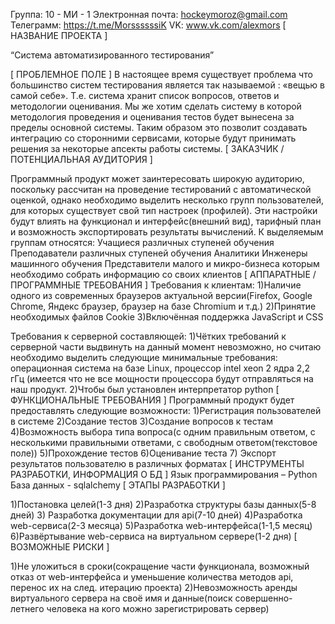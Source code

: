 Группа: 10 - МИ - 1
Электронная почта: hockeymoroz@gmail.com
Телеграмм: https://t.me/MorssssssiK
VK: www.vk.com/alexmors
[ НАЗВАНИЕ ПРОЕКТА ]

“Система автоматизированного тестирования”

[ ПРОБЛЕМНОЕ ПОЛЕ ]
В настоящее время существует проблема что большинство систем тестирования является так называемой : «вещью в самой себе». Т.е. система хранит список вопросов, ответов и методологии оценивания. Мы же хотим сделать систему в которой методология проведения и оценивания тестов будет вынесена за пределы основной системы. Таким образом это позволит создавать интеграцию со сторонними сервисами, которые будут принимать решения за некоторые апсекты работы системы.
[ ЗАКАЗЧИК / ПОТЕНЦИАЛЬНАЯ АУДИТОРИЯ ]

Программный продукт может заинтересовать широкую аудиторию, поскольку рассчитан на проведение тестирований с автоматической оценкой, однако необходимо выделить несколько групп пользователей, для которых существует свой тип настроек (профилей). Эти настройки будут влиять на функционал и интерфейс(внешний вид), тарифный план и возможность экспортировать результаты вычислений. К выделяемым группам относятся:
Учащиеся различных ступеней обучения
Преподаватели различных ступеней обучения 
Аналитики
Инженеры машинного обучения
Представители малого и микро-бизнеса которым необходимо собрать информацию со своих клиентов
[ АППАРАТНЫЕ / ПРОГРАММНЫЕ ТРЕБОВАНИЯ ]
Требования к клиентам:
1)Наличие одного из современных браузеров актуальной версии(Firefox, Google Chrome, Яндекс браузер, браузер на базе Chromium и т.д.)
2)Принятие необходимых файлов Cookie
3)Включённая поддержка JavaScript и CSS

Требования к серверной составляющей:
1)Чётких требований к серверной части выдвинуть на данный момент невозможно, но считаю необходимо выделить следующие минимальные требования: операционная система на базе Linux, процессор intel xeon 2 ядра 2,2 гГц (имеется что не все мощности процессора будут отправляться на наш продукт.
2)Чтобы был установлен интерпретатор python 
[ ФУНКЦИОНАЛЬНЫЕ ТРЕБОВАНИЯ ]
Программный продукт будет предоставлять следующие возможности:
1)Регистрация пользователей в системе
2)Создание тестов
3)Создание вопросов к тестам
4)Возможность выбора типа вопроса(с одним правильным ответом, с несколькими правильными ответами, с свободным ответом(текстовое поле))
5)Прохождение тестов
6)Оценивание теста
7) Экспорт результатов пользователю в различных форматах
[ ИНСТРУМЕНТЫ РАЗРАБОТКИ, ИНФОРМАЦИЯ О БД ]
Язык программирования – Python 
База данных - sqlalchemy
[ ЭТАПЫ РАЗРАБОТКИ ]

1)Постановка целей(1-3 дня)
2)Разработка структуры базы данных(5-8 дней)
3) Разработка документации для api(7-10 дней)
4)Разработка web-сервиса(2-3 месяца)
5)Разработка web-интерфейса(1-1,5 месяц)
6)Развёртывание web-сервиса на виртуальном сервере(1-2 дня) 
[ ВОЗМОЖНЫЕ РИСКИ ]

1)Не уложиться в сроки(сокращение части функционала, возможный отказ от web-интерфейса и уменьшение количества методов api, перенос их на след. итерацию проекта)
2)Невозможность аренды виртуального сервера на своё имя и данные(поиск совершенно-летнего человека на кого можно зарегистрировать сервер)
